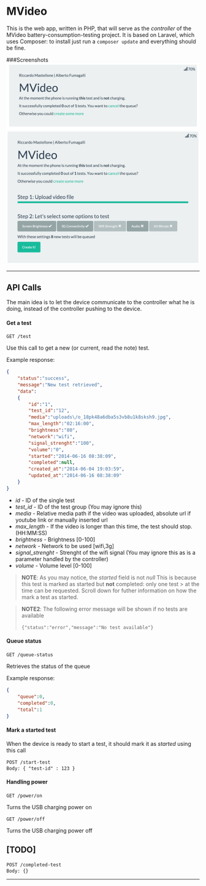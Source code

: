 MVideo
=====================

This is the web app, written in PHP, that will serve as the *controller* of the MVideo battery-consumption-testing project.
It is based on Laravel, which uses Composer: to install just run a `composer update` and everything should be fine.


###Screenshots
![Screenshot1](/docs/screenshots/screenshot-1.png?raw=true)
![Screenshot2](/docs/screenshots/screenshot-2.png?raw=true)


----------
API Calls
---------
The main idea is to let the device communicate to the controller what he is doing, instead of the controller pushing to the device.


#### <i class="icon-file"></i> Get a test
``` 
GET /test
```
Use this call to get a new (or current, read the note) test.

Example response:
```json
{
    "status":"success",
    "message":"New test retrieved",
    "data":
	{
	    "id":"1",
	    "test_id":"12",
	    "media":"uploads\/o_18pk48a6dba5s3vb8u1k8sksh9.jpg",
	    "max_length":"02:16:00",
	    "brightness":"80",
	    "network":"wifi",
	    "signal_strenght":"100",
	    "volume":"0",
	    "started":"2014-06-16 08:38:09",
	    "completed":null,
	    "created_at":"2014-06-04 19:03:59",
	    "updated_at":"2014-06-16 08:38:09"
	}
}
```
- *id* -  ID of the single test
- *test_id* - ID of the test group (You may ignore this)
- *media* - Relative media path if the video was uploaded, absolute url if youtube link or manually inserted url
- *max_length* - If the video is longer than this time, the test should stop. (HH:MM:SS)
- *brightness* - Brightness [0-100]
- *network* - Network to be used [wifi,3g]
- *signal_strenght* - Strenght of the wifi signal (You may ignore this as is a parameter handled by the controller)
- *volume* - Volume level [0-100]

> **NOTE**: As you may notice, the *started* field is not *null*
> This is because this test is marked as started but **not** completed: only one test > at the time can be requested.
> Scroll down for futher information on how the mark a test as started.


> **NOTE2**: The following error message will be shown if no tests are available
>```
> {"status":"error","message":"No test available"}
> ```

#### <i class="icon-search"></i> Queue status
``` 
GET /queue-status
```
Retrieves the status of the queue

Example response:
```json
{
    "queue":0,
    "completed":0,
    "total":1
}
```

#### <i class="icon-pencil"></i> Mark a started test

When the device is ready to start a test, it should mark it as *started* using this call
``` 
POST /start-test
Body: { "test-id" : 123 }
```

#### <i class="icon-off"></i> Handling power
``` 
GET /power/on
```
Turns the USB charging power on

``` 
GET /power/off
```
Turns the USB charging power off


[TODO]
-------

``` 
POST /completed-test
Body: {}
```

----------
